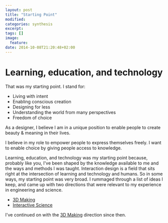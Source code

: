 ```yaml
---
layout: post
title: "Starting Point"
modified:
categories: synthesis
excerpt: 
tags: []
image:
  feature:
date: 2014-10-08T21:20:48+02:00
---
```


# Learning, education, and technology

That was my starting point. I stand for: 

- Living with intent
- Enabling conscious creation
- Designing for less
- Understanding the world from many perspectives
- Freedom of choice

As a designer, I believe I am in a unique position to enable people to create beauty & meaning in their lives. 

I believe in my role to empower people to express themselves freely. I want to enable choice by giving people access to knowledge.

Learning, education, and technology was my starting point because, probably like you, I've been shaped by the knowledge available to me and the ways and methods I was taught. Interaction design is a field that sits right at the intersection of learning and technology and humans. So in some ways, my starting point was very broad. I rummaged through a list of ideas I keep, and came up with two directions that were relevant to my experience in engineering and science.

- [3D Making]({{site.baseurl}}/3d)
- [Interactive Science]({{site.baseurl}}/archive/interactivescience)

I've continued on with the [3D Making]({{site.baseurl}}/3d) direction since then.

<!-- Probably like you, I've experienced first hand how learning can impact lives and change the world. Probably like you, I've struggled with my own education, have been bummed out by poor methods of teaching and communication, failed many times because of environments or contexts that could have been designed so much better.
 -->
